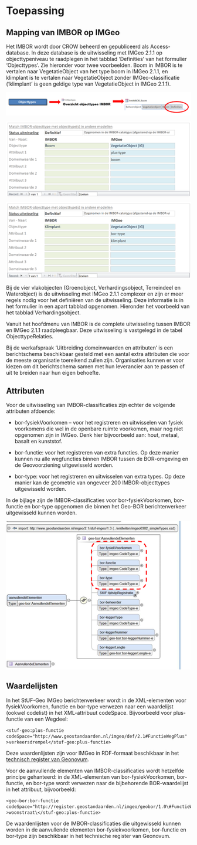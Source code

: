 Toepassing
==========

Mapping van IMBOR op IMGeo
--------------------------

Het IMBOR wordt door CROW beheerd en gepubliceerd als Access-database. In deze
database is de uitwisseling met IMGeo 2.1.1 op objecttypeniveau te raadplegen in
het tabblad ‘Definities’ van het formulier ‘Objecttypes’. Zie hieronder voor
twee voorbeelden. Boom in IMBOR is te vertalen naar VegetatieObject van het type
boom in IMGeo 2.1.1, en klimplant is te vertalen naar VegetatieObject zonder
IMGeo-classificatie (‘klimplant’ is geen geldige type van VegetatieObject in
IMGeo 2.1.1).

![](media/8965ba5c495664010edbcd4b0843ab34.png)

![](media/0ae5da40aed5ff7296cf20743f650b9e.png)

![](media/520e85f2e2f5bf38317515bf587686dc.png)

Bij de vier vlakobjecten (Groenobject, Verhardingsobject, Terreindeel en
Waterobject) is de uitwisseling met IMGeo 2.1.1 complexer en zijn er meer regels
nodig voor het definiëren van de uitwisseling. Deze informatie is in het
formulier in een apart tabblad opgenomen. Hieronder het voorbeeld van het
tabblad Verhardingsobject.

Vanuit het hoofdmenu van IMBOR is de complete uitwisseling tussen IMBOR en IMGeo
2.1.1 raadpleegbaar. Deze uitwisseling is vastgelegd in de tabel
ObjecttypeRelaties.

Bij de werkafspraak ‘Uitbreiding domeinwaarden en attributen’ is een
berichtschema beschikbaar gesteld met een aantal extra attributen die voor de
meeste organisatie toereikend zullen zijn. Organisaties kunnen er voor kiezen om
dit berichtschema samen met hun leverancier aan te passen of uit te breiden naar
hun eigen behoefte.

Attributen
----------

Voor de uitwisseling van IMBOR-classificaties zijn echter de volgende attributen
afdoende:

-   bor-fysiekVoorkomen – voor het registreren en uitwisselen van fysiek
    voorkomens die wel in de openbare ruimte voorkomen, maar nog niet opgenomen
    zijn in IMGeo. Denk hier bijvoorbeeld aan: hout, metaal, basalt en
    kunststof. 

-   bor-functie: voor het registreren van extra functies. Op deze manier kunnen nu 
alle wegfuncties binnen IMBOR tussen de BOR-omgeving en de Geovoorziening uitgewisseld worden. 


-   bor-type: voor het registreren en uitwisselen van extra types.
Op deze manier kan de geometrie van ongeveer 200 IMBOR-objecttypes uitgewisseld
worden. 

In de bijlage zijn de IMBOR-classificaties voor bor-fysiekVoorkomen, bor-functie en bor-type opgenomen
    die binnen het Geo-BOR berichtenverkeer uitgewisseld kunnen worden.

![](media/ebd2a3e6b8089d4f21a53489f2cf81e6.png)

Waardelijsten
-------------

In het StUF-Geo IMGeo berichtenverkeer wordt in de XML-elementen voor
fysiekVoorkomen, functie en bor-type verwezen naar een waardelijst (ookwel
codelist) in het XML-attribuut codeSpace. Bijvoorbeeld voor plus-functie van een
Wegdeel:

    <stuf-geo:plus-functie  
    codeSpace="http://www.geostandaarden.nl/imgeo/def/2.1#FunctieWegPlus"  
    >verkeersdrempel</stuf-geo:plus-functie>

Deze waardenlijsten zijn voor IMGeo in RDF-formaat beschikbaar in het [technisch
register van Geonovum](https://register.geostandaarden.nl/waardelijst/imgeo/).

Voor de aanvullende elementen van IMBOR-classificaties wordt hetzelfde principe
gehanteerd: in de XML-elementen van bor-fysiekVoorkomen, bor-functie, en
bor-type wordt verwezen naar de bijbehorende BOR-waardelijst in het attribuut,
bijvoorbeeld:

    <geo-bor:bor-functie  
    codeSpace="http://register.geostandaarden.nl/imgeo/geobor/1.0\#FunctieWegBOR"  
    >woonstraat\</stuf-geo:plus-functie>

De waardenlijsten voor de IMBOR-classificaties die uitgewisseld kunnen worden in
de aanvullende elementen bor-fysiekvoorkomen, bor-functie en bor-type zijn
beschikbaar in het technische register van Geonovum.
